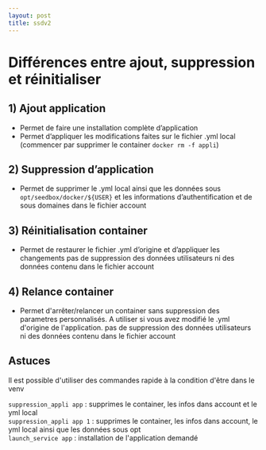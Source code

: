 ```yaml
---
layout: post
title: ssdv2
---
```

# Différences entre ajout, suppression et réinitialiser

## 1) Ajout application

- Permet de faire une installation complète d’application
- Permet d’appliquer les modifications faites sur le fichier .yml local (commencer par supprimer le container `docker rm -f appli`)

## 2) Suppression d’application

- Permet de supprimer le .yml local ainsi que les données sous `opt/seedbox/docker/${USER}` et les informations
d’authentification et de sous domaines dans le fichier account

## 3) Réinitialisation container

- Permet de restaurer le fichier .yml d’origine et d’appliquer les changements
pas de suppression des données utilisateurs ni des données contenu dans le fichier account

## 4) Relance container

- Permet d'arrêter/relancer un container sans suppression des parametres personnalisés. A utiliser si vous avez modifié le .yml d'origine de l'application.
pas de suppression des données utilisateurs ni des données contenu dans le fichier account

## Astuces

Il est possible d'utiliser des commandes rapide à la condition d'être dans le venv

``suppression_appli app`` : supprimes le container, les infos dans account et le yml local  
``suppression_appli app 1`` : supprimes le container, les infos dans account, le yml local ainsi que les données sous opt  
``launch_service app`` : installation de l'application demandé  